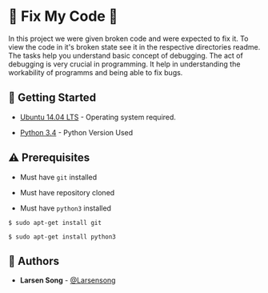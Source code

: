 # :shell: Fix My Code :shell:

In this project we were given broken code and were expected to fix it. To view the code in it's broken state see it in the respective directories readme.
The tasks help you understand basic concept of debugging. The act of debugging  is very crucial in programming. It help in understanding the workability of programms  and being able to fix bugs.

## :running: Getting Started

* [Ubuntu 14.04 LTS](http://releases.ubuntu.com/14.04/) - Operating system required.

* [Python 3.4](https://www.python.org/download/releases/3.4.0/) - Python Version Used

## :warning: Prerequisites

* Must have `git` installed

* Must have repository cloned

* Must have `python3` installed

```
$ sudo apt-get install git
```

```
$ sudo apt-get install python3
```

## :blue_book: Authors
* **Larsen Song** - [@Larsensong](https://github.com/Larsensong)
